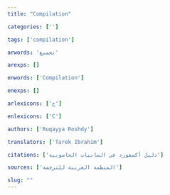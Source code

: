 ```yaml
---
title: "Compilation"

categories: ['']

tags: ['compilation']

arwords: 'تجميع'

arexps: []

enwords: ['Compilation']

enexps: []

arlexicons: ['ج']

enlexicons: ['C']

authors: ['Ruqayya Roshdy']

translators: ['Tarek Ibrahim']

citations: ['دليل أكسفورد في السانيات الحاسوبية']

sources: ['المنظمة العربية للترجمة']

slug: ""
---
```

